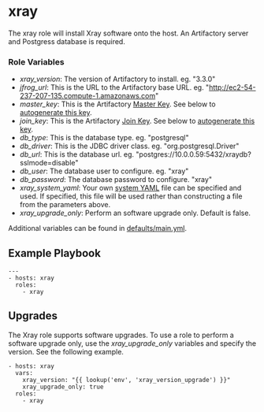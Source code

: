 # xray
The xray role will install Xray software onto the host. An Artifactory server and Postgress database is required.

### Role Variables
* _xray_version_: The version of Artifactory to install. eg. "3.3.0"
* _jfrog_url_: This is the URL to the Artifactory base URL. eg. "http://ec2-54-237-207-135.compute-1.amazonaws.com"
* _master_key_: This is the Artifactory [Master Key](https://www.jfrog.com/confluence/display/JFROG/Managing+Keys). See below to [autogenerate this key](#autogenerating-master-and-join-keys).
* _join_key_: This is the Artifactory [Join Key](https://www.jfrog.com/confluence/display/JFROG/Managing+Keys). See below to [autogenerate this key](#autogenerating-master-and-join-keys).
* _db_type_: This is the database type. eg. "postgresql"
* _db_driver_: This is the JDBC driver class. eg. "org.postgresql.Driver"
* _db_url_: This is the database url. eg. "postgres://10.0.0.59:5432/xraydb?sslmode=disable"
* _db_user_: The database user to configure. eg. "xray"
* _db_password_: The database password to configure. "xray"
* _xray_system_yaml_: Your own [system YAML](https://www.jfrog.com/confluence/display/JFROG/System+YAML+Configuration+File) file can be specified and used. If specified, this file will be used rather than constructing a file from the parameters above.
* _xray_upgrade_only_: Perform an software upgrade only. Default is false.

Additional variables can be found in [defaults/main.yml](./defaults/main.yml).
## Example Playbook
```
---
- hosts: xray
  roles:
    - xray
```

## Upgrades
The Xray role supports software upgrades. To use a role to perform a software upgrade only, use the _xray_upgrade_only_ variables and specify the version. See the following example.

```
- hosts: xray
  vars:
    xray_version: "{{ lookup('env', 'xray_version_upgrade') }}"
    xray_upgrade_only: true
  roles:
    - xray
```